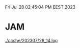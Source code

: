Fri Jul 28 02:45:04 PM EEST 2023
# JAM
<a href='./cache/202307/28_14.log'>./cache/202307/28_14.log</a>
